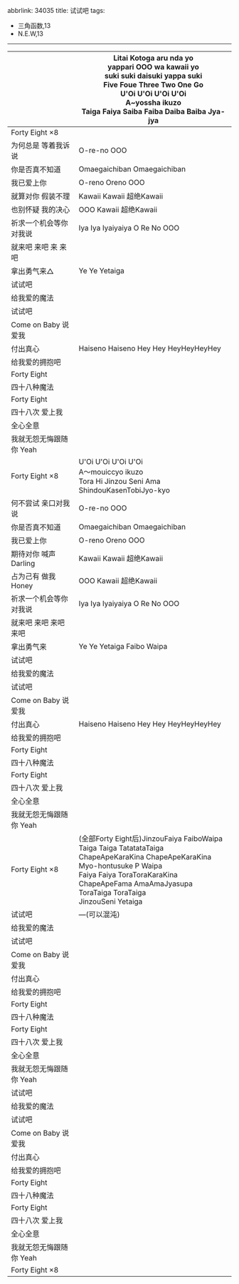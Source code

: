 abbrlink: 34035
title: 试试吧
tags:
  - 三角函数,13
  - N.E.W,13
---
|      |Litai Kotoga aru nda yo<br>yappari OOO wa kawaii yo<br>suki suki daisuki yappa suki<br>Five Foue Three Two One Go<br>U'Oi U'Oi U'Oi U'Oi<br>A~yossha ikuzo<br>Taiga Faiya Saiba Faiba Daiba Baiba Jya-jya|
|--|--|
|Forty Eight ×8|      |
|为何总是 等着我诉说|O-re-no OOO|
|你是否真不知道|Omaegaichiban Omaegaichiban |
|我已爱上你|O-reno Oreno OOO|
|就算对你 假装不理|Kawaii Kawaii 超绝Kawaii |
|也别怀疑 我的决心|OOO Kawaii 超绝Kawaii|
|祈求一个机会等你对我说|Iya Iya Iyaiyaiya O Re No OOO|
|就来吧 来吧 来 来吧||
|拿出勇气来△|Ye Ye Yetaiga|
|试试吧|      |
|给我爱的魔法|      |
|试试吧|      |
|Come on Baby 说爱我|      |
|付出真心|Haiseno Haiseno Hey Hey HeyHeyHeyHey|
|给我爱的拥抱吧|      |
|Forty Eight|      |
|四十八种魔法|      |
|Forty Eight|      |
|四十八次 爱上我|      |
|全心全意|      |
|我就无怨无悔跟随你 Yeah|      |
|Forty Eight ×8|U'Oi U'Oi U'Oi U'Oi<br>A～mouiccyo ikuzo<br>Tora Hi Jinzou Seni Ama ShindouKasenTobiJyo-kyo |
|何不尝试 亲口对我说|O-re-no OOO|
|你是否真不知道|Omaegaichiban Omaegaichiban |
|我已爱上你|O-reno Oreno OOO|
|期待对你 喊声 Darling|Kawaii Kawaii 超绝Kawaii |
|占为己有 做我 Honey|OOO Kawaii 超绝Kawaii|
|祈求一个机会等你对我说|Iya Iya Iyaiyaiya O Re No OOO|
|就来吧 来吧 来吧 来吧||
|拿出勇气来|Ye Ye Yetaiga Faibo Waipa|
|试试吧|      |
|给我爱的魔法|      |
|试试吧|      |
|Come on Baby 说爱我|      |
|付出真心|Haiseno Haiseno Hey Hey HeyHeyHeyHey|
|给我爱的拥抱吧|      |
|Forty Eight|      |
|四十八种魔法|      |
|Forty Eight|      |
|四十八次 爱上我|      |
|全心全意|      |
|我就无怨无悔跟随你 Yeah|      |
|Forty Eight ×8|(全部Forty Eight后)JinzouFaiya FaiboWaipa<br>Taiga Taiga TatatataTaiga<br>ChapeApeKaraKina ChapeApeKaraKina<br>Myo-hontusuke P Waipa<br>Faiya Faiya ToraToraKaraKina<br>ChapeApeFama AmaAmaJyasupa<br>ToraTaiga ToraTaiga<br>JinzouSeni Yetaiga|
|试试吧|—(可以混沌)|
|给我爱的魔法|      |
|试试吧|      |
|Come on Baby 说爱我|      |
|付出真心|      |
|给我爱的拥抱吧|      |
|Forty Eight|      |
|四十八种魔法|      |
|Forty Eight|      |
|四十八次 爱上我|      |
|全心全意|      |
|我就无怨无悔跟随你 Yeah|      |
|试试吧|      |
|给我爱的魔法|      |
|试试吧|      |
|Come on Baby 说爱我|      |
|付出真心|      |
|给我爱的拥抱吧|      |
|Forty Eight|      |
|四十八种魔法|      |
|Forty Eight|      |
|四十八次 爱上我|      |
|全心全意|      |
|我就无怨无悔跟随你 Yeah|      |
|Forty Eight ×8|      |